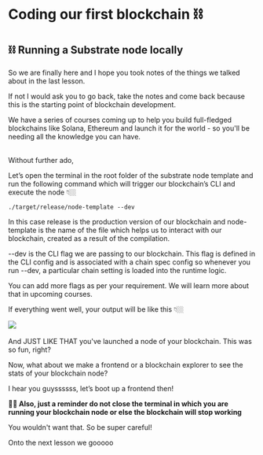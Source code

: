 Coding our first blockchain ⛓
=============================

⛓️ Running a Substrate node locally
-----------------------------------

So we are finally here and I hope you took notes of the things we talked about in the last lesson.

If not I would ask you to go back, take the notes and come back because this is the starting point of blockchain development. 

We have a series of courses coming up to help you build full-fledged blockchains like Solana, Ethereum and launch it for the world - so you'll be needing all the knowledge you can have.  
 

Without further ado, 

Let’s open the terminal in the root folder of the substrate node template and run the following command which will trigger our blockchain’s CLI and execute the node 👇🏼

    ./target/release/node-template --dev

In this case release is the production version of our blockchain and node-template is the name of the file which helps us to interact with our blockchain, created as a result of the compilation.

\--dev is the CLI flag we are passing to our blockchain. This flag is defined in the CLI config and is associated with a chain spec config so whenever you run --dev, a particular chain setting is loaded into the runtime logic.

You can add more flags as per your requirement. We will learn more about that in upcoming courses.

If everything went well, your output will be like this 👇🏼

![](https://lh3.googleusercontent.com/pSlMO4FiqRm3G6komdIeqWcs8L0iaKqNZsiMlK2u1Plmp3jhuIFGU_SkmeO0qViJQ0VXcGxU_d9hGhBrA6Xmb-QqUSktd3F1G13EfAhu7GoNkkNRgjkfmlBsT-silRH5CjLjkp9UN9fjo8fFva1UXjiQAb-CgoAyb70kupKdi9x2RVlXtzSAC-bX0X7lUQ) 

And JUST LIKE THAT you've launched a node of your blockchain. This was so fun, right?

Now, what about we make a frontend or a blockchain explorer to see the stats of your blockchain node?

  
I hear you guyssssss, let’s boot up a frontend then!

**👋🏼 Also, just a reminder do not close the terminal in which you are running your blockchain node or else the blockchain will stop working**

You wouldn't want that. So be super careful! 

Onto the next lesson we gooooo